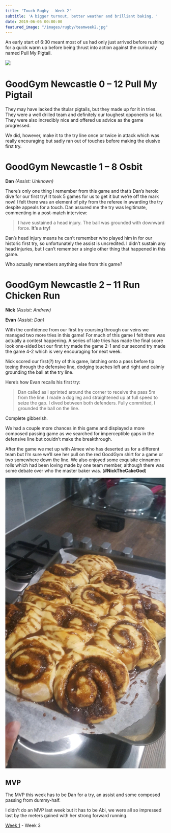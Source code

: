 ```yaml
---
title: 'Touch Rugby - Week 2'
subtitle: 'A bigger turnout, better weather and brilliant baking. '
date: 2019-06-05 00:00:00
featured_image: "/images/rugby/teamweek2.jpg"
---
```


An early start of 6:30 meant most of us had only just arrived before rushing for a quick warm up before being thrust into action against the curiously named Pull My Pigtail. 

<img src="/images/rugby/teamweek2.jpg">


# GoodGym Newcastle 0 – 12 Pull My Pigtail 

They may have lacked the titular pigtails, but they made up for it in tries. They were a well drilled team and definitely our toughest opponents so far. They were also incredibly nice and offered us advice as the game progressed. 

We did, however, make it to the try line once or twice in attack which was really encouraging but sadly ran out of touches before making the elusive first try.

 
# GoodGym Newcastle 1 – 8 Osbit

**Dan** *(Assist: Unknown)*

There’s only one thing I remember from this game and that’s Dan’s heroic dive for our first try! It took 5 games for us to get it but we’re off the mark now! I felt there was an element of pity from the referee in awarding the try despite appeals for a touch. Dan assured me the try was legitimate, commenting in a post-match interview:

> I have sustained a head injury. The ball was grounded with downward force. **It’s a try!**

Dan’s head injury means he can’t remember who played him in for our historic first try, so unfortunately the assist is uncredited. I didn’t sustain any head injuries, but I can’t remember a single other thing that happened in this game. 

Who actually remembers anything else from this game?

 
# GoodGym Newcastle 2 – 11 Run Chicken Run

**Nick** *(Assist: Andrew)*

**Evan** *(Assist: Dan)*

With the confidence from our first try coursing through our veins we managed two more tries in this game! For much of this game I felt there was actually a contest happening. A series of late tries has made the final score look one-sided but our first try made the game 2-1 and our second try made the game 4-2 which is very encouraging for next week. 

Nick scored our first(?) try of this game, latching onto a pass before tip toeing through the defensive line, dodging touches left and right and calmly grounding the ball at the try line. 

Here’s how Evan recalls his first try:

> Dan called as I sprinted around the corner to receive the pass 5m from the line. I made a dog leg and straightened up at full speed to seize the gap. I dived between both defenders. Fully committed, I grounded the ball on the line.

Complete gibberish. 

We had a couple more chances in this game and displayed a more composed passing game as we searched for imperceptible gaps in the defensive line but couldn’t make the breakthrough. 

After the game we met up with Aimee who has deserted us for a different team but I’m sure we’ll see her pull on the red GoodGym shirt for a game or two somewhere down the line. We also enjoyed some exquisite cinnamon rolls which had been loving made by one team member, although there was some debate over who the master baker was. (**#NickTheCakeGod**)

<img src="/images/rugby/nickcakegod.jpg">

## MVP

The MVP this week has to be Dan for a try, an assist and some composed passing from dummy-half. 

I didn't do an MVP last week but it has to be Abi, we were all so impressed last by the meters gained with her strong forward running. 


[Week 1](/projects/2019-05-123-Rugby1.md) - Week 3